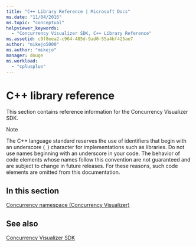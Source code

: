 ```yaml
---
title: "C++ Library Reference | Microsoft Docs"
ms.date: "11/04/2016"
ms.topic: "conceptual"
helpviewer_keywords: 
  - "Concurrency Visualizer SDK, C++ Library Reference"
ms.assetid: c9f8eea2-c964-485d-9ad0-55a4bf425ae7
author: "mikejo5000"
ms.author: "mikejo"
manager: douge
ms.workload: 
  - "cplusplus"
---
```

# C++ library reference
This section contains reference information for the Concurrency Visualizer SDK.  
  
> [!NOTE]
>  The C++ language standard reserves the use of identifiers that begin with an underscore (`_`) character for implementations such as libraries. Do not use names beginning with an underscore in your code. The behavior of code elements whose names follow this convention are not guaranteed and are subject to change in future releases. For these reasons, such code elements are omitted from this documentation.  
  
## In this section  
 [Concurrency namespace (Concurrency Visualizer)](../profiling/concurrency-namespace-concurrency-visualizer.md)  
  
## See also  
 [Concurrency Visualizer SDK](../profiling/concurrency-visualizer-sdk.md)
